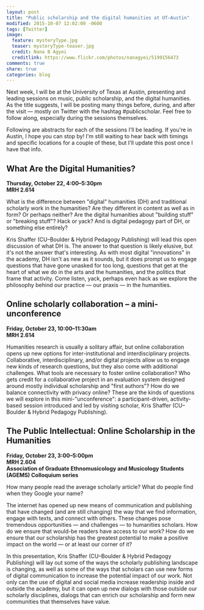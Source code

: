 ```yaml
---
layout: post
title: "Public scholarship and the digital humanities at UT–Austin"
modified: 2015-10-07 12:02:00 -0600
tags: [Twitter]
image:
  feature: mysteryType.jpg
  teaser: mysteryType-teaser.jpg
  credit: Nana B Agyei
  creditlink: https://www.flickr.com/photos/nanagyei/5199156473
comments: true
share: true
categories: blog
---
```


Next week, I will be at the University of Texas at Austin, presenting and leading sessions on music, public scholarship, and the digital humanities. As the title suggests, I will be posting many things before, during, and after the visit — mostly on Twitter with the hashtag #publicscholar. Feel free to follow along, especially during the sessions themselves. 

Following are abstracts for each of the sessions I'll be leading. If you're in Austin, I hope you can stop by! I'm still waiting to hear back with timings and specific locations for a couple of these, but I'll update this post once I have that info.


## What Are the Digital Humanities?

**Thursday, October 22, 4:00–5:30pm**  
**MRH 2.614**

What is the difference between "digital" humanities (DH) and traditional scholarly work in the humanities? Are they different in content as well as in form? Or perhaps neither? Are the digital humanities about "building stuff" or "breaking stuff"? Hack or yack? And is digital pedagogy part of DH, or something else entirely?

Kris Shaffer (CU–Boulder & Hybrid Pedagogy Publishing) will lead this open discussion of what DH is. The answer to that question is likely elusive, but it's not the answer that's interesting. As with most digital "innovations" in the academy, DH isn't as new as it sounds, but it does prompt us to engage questions that have gone unasked for too long, questions that get at the heart of what we do in the arts and the humanities, and the politics that frame that activity. Come listen, yack, perhaps even hack as we explore the philosophy behind our practice ― our praxis ― in the humanities.



## Online scholarly collaboration – a mini-unconference

**Friday, October 23, 10:00–11:30am**  
**MRH 2.614**

Humanities research is usually a solitary affair, but online collaboration opens up new options for inter-institutional and interdisciplinary projects. Collaborative, interdisciplinary, and/or digital projects allow us to engage new kinds of research questions, but they also come with additional challenges. What tools are necessary to foster online collaboration? Who gets credit for a collaborative project in an evaluation system designed around mostly individual scholarship and "first authors"? How do we balance connectivity with privacy online? These are the kinds of questions we will explore in this mini-"unconference": a participant-driven, activity-based session introduced and led by visiting scholar, Kris Shaffer (CU–Boulder & Hybrid Pedagogy Publishing).



## The Public Intellectual: Online Scholarship in the Humanities

**Friday, October 23, 3:00–5:00pm**  
**MRH 2.604**  
**Association of Graduate Ethnomusicology and Musicology Students (AGEMS) Colloquium series**

How many people read the average scholarly article? What do people find when they Google your name? 

The internet has opened up new means of communication and publishing that have changed (and are still changing) the way that we find information, engage with texts, and connect with others. These changes pose tremendous opportunities ― and challenges ― to humanities scholars. How do we ensure that would-be readers have access to our work? How do we ensure that our scholarship has the greatest potential to make a positive impact on the world ― or at least our corner of it? 

In this presentation, Kris Shaffer (CU–Boulder & Hybrid Pedagogy Publishing) will lay out some of the ways the scholarly publishing landscape is changing, as well as some of the ways that scholars can use new forms of digital communication to increase the potential impact of our work. Not only can the use of digital and social media increase readership inside and outside the academy, but it can open up new dialogs with those outside our scholarly disciplines, dialogs that can enrich our scholarship and form new communities that themselves have value.